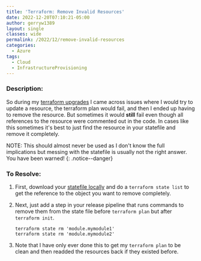 ```yaml
---
title: 'Terraform: Remove Invalid Resources'
date: 2022-12-20T07:10:21-05:00
author: gerryw1389
layout: single
classes: wide
permalink: /2022/12/remove-invalid-resources
categories:
  - Azure
tags:
  - Cloud
  - InfrastructureProvisioning
---
```

<!--more-->

### Description:

So during my [terraform upgrades](https://automationadmin.com/2022/12/tf-version-upgrades) I came across issues where I would try to update a resource, the terraform plan would fail, and then I ended up having to remove the resource. But sometimes it would **still** fail even though all references to the resource were commented out in the code. In cases like this sometimes it's best to just find the resource in your statefile and remove it completely. 

NOTE: This should almost never be used as I don't know the full implications but messing with the statefile is usually not the right answer. You have been warned!
{: .notice--danger}

### To Resolve:

1. First, download your [statefile locally](https://automationadmin.com/2022/12/remove-invalid-attribute-statefile) and do a `terraform state list` to get the reference to the object you want to remove completely.

2. Next, just add a step in your release pipeline that runs commands to remove them from the state file before `terraform plan` but after `terraform init`.

   ```
   terraform state rm 'module.mymodule1'
   terraform state rm 'module.mymodule2'
   ```

1. Note that I have only ever done this to get my `terraform plan` to be clean and then readded the resources back if they existed before.